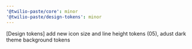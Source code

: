 ```yaml
---
'@twilio-paste/core': minor
'@twilio-paste/design-tokens': minor
---
```


[Design tokens] add new icon size and line height tokens (05), adust dark theme background tokens
